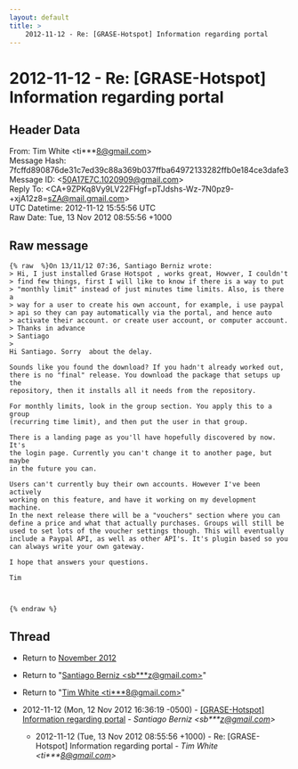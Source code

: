 ```yaml
---
layout: default
title: >
    2012-11-12 - Re: [GRASE-Hotspot] Information regarding portal
---
```


# 2012-11-12 - Re: [GRASE-Hotspot] Information regarding portal

## Header Data

From: Tim White \<ti***8@gmail.com\><br>
Message Hash: 7fcffd890876de31c7ed39c88a369b037ffba64972133282ffb0e184ce3dafe3<br>
Message ID: \<50A17E7C.1020909@gmail.com\><br>
Reply To: \<CA+9ZPKq8Vy9LV22FHgf=pTJdshs-Wz-7N0pz9-+xjA12z8=sZA@mail.gmail.com\><br>
UTC Datetime: 2012-11-12 15:55:56 UTC<br>
Raw Date: Tue, 13 Nov 2012 08:55:56 +1000<br>

## Raw message

```
{% raw  %}On 13/11/12 07:36, Santiago Berniz wrote:
> Hi, I just installed Grase Hotspot , works great, Howver, I couldn't 
> find few things, first I will like to know if there is a way to put 
> "monthly limit" instead of just minutes time limits. Also, is there a 
> way for a user to create his own account, for example, i use paypal 
> api so they can pay automatically via the portal, and hence auto 
> activate their account. or create user account, or computer account. 
> Thanks in advance
> Santiago
>
Hi Santiago. Sorry  about the delay.

Sounds like you found the download? If you hadn't already worked out, 
there is no "final" release. You download the package that setups up the 
repository, then it installs all it needs from the repository.

For monthly limits, look in the group section. You apply this to a group 
(recurring time limit), and then put the user in that group.

There is a landing page as you'll have hopefully discovered by now. It's 
the login page. Currently you can't change it to another page, but maybe 
in the future you can.

Users can't currently buy their own accounts. However I've been actively 
working on this feature, and have it working on my development machine. 
In the next release there will be a "vouchers" section where you can 
define a price and what that actually purchases. Groups will still be 
used to set lots of the voucher settings though. This will eventually 
include a Paypal API, as well as other API's. It's plugin based so you 
can always write your own gateway.

I hope that answers your questions.

Tim



{% endraw %}
```

## Thread

+ Return to [November 2012](/archive/2012/11)

+ Return to "[Santiago Berniz <sb***z<span>@</span>gmail.com>](/authors/sb___z_at_gmail_com)"
+ Return to "[Tim White <ti***8<span>@</span>gmail.com>](/authors/ti___8_at_gmail_com)"

+ 2012-11-12 (Mon, 12 Nov 2012 16:36:19 -0500) - [[GRASE-Hotspot] Information regarding portal](/archive/2012/11/fa76c5e72f11271acaf3ab4fdc7d5c68918173610af6f5c75cc64d135421bf1f) - _Santiago Berniz \<sb***z@gmail.com\>_
  + 2012-11-12 (Tue, 13 Nov 2012 08:55:56 +1000) - Re: [GRASE-Hotspot] Information regarding portal - _Tim White \<ti***8@gmail.com\>_

